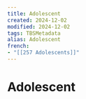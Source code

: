 ```yaml
---
title: Adolescent
created: 2024-12-02
modified: 2024-12-02
tags: TBSMetadata
alias: Adolescent
french:
- "[[257 Adolescents]]"
---
```

# Adolescent
